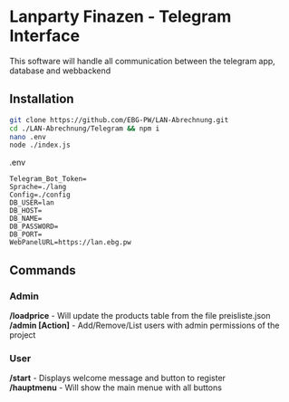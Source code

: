 # Lanparty Finazen - Telegram Interface
  This software will handle all communication between the telegram app, database and webbackend  
  
## Installation
   ```sh
   git clone https://github.com/EBG-PW/LAN-Abrechnung.git
   cd ./LAN-Abrechnung/Telegram && npm i
   nano .env
   node ./index.js
   ```
   .env
   ```env
   Telegram_Bot_Token=
Sprache=./lang
Config=./config
DB_USER=lan
DB_HOST=
DB_NAME=
DB_PASSWORD=
DB_PORT=
WebPanelURL=https://lan.ebg.pw
   ```
   
## Commands
### Admin
__/loadprice__ - Will update the products table from the file preisliste.json  
__/admin [Action]__ - Add/Remove/List users with admin permissions of the project  
### User
__/start__ - Displays welcome message and button to register  
__/hauptmenu__ - Will show the main menue with all buttons  